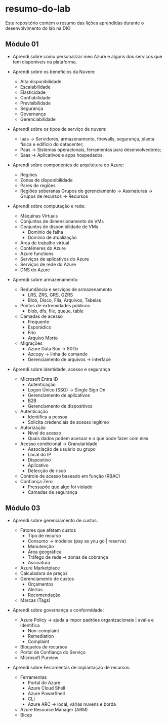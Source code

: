 # resumo-do-lab
Este repositório contém o resumo das lições aprendidas durante o desenvolvimento do lab na DIO

## Módulo 01
- Aprendi sobre como personalizar meu Azure e alguns dos serviços que tem disponíveis na plataforma.

- Aprendi sobre os benefícios da Nuvem:
  - Alta disponibilidade
  - Escalabilidade
  - Elasticidade
  - Confiabilidade
  - Previsibilidade
  - Segurança
  - Governança
  - Gerenciabilidade

- Aprendi sobre os tipos de serviço de nuvem:
  - Iaas -> Servidores, armazenamento, firewalls, segurança, planta física e edifício do datacenter;
  - Paas -> Sistemas operacionais, ferramentas para desenvolvedores;
  - Saas -> Aplicativos e apps hospedados.

- Aprendi sobre componentes de arquitetura do Azure:
  - Regiões
  - Zonas de disponibilidade
  - Pares de regiões
  - Regiões soberanas
   Grupos de gerenciamento -> Assinaturas -> Grupos de recursos -> Recursos

- Aprendi sobre computação e rede:
  - Máquinas Virtuais
  - Conjuntos de dimensionamento de VMs
  - Conjuntos de disponibilidade de VMs
    - Domínio de falha
    - Domínio de atualização
  - Área de trabalho virtual
  - Contêineres do Azure
  - Azure functions
  - Serviços de aplicativos do Azure
  - Serviços de rede do Azure
  - DNS do Azure

- Aprendi sobre armazenamento:
  - Redundância e serviços de armazenamento
    - LRS, ZRS, GRS, GZRS
    - Blob, Disco, Fila, Arquivos, Tabelas
  - Pontos de extremidades públicos
    - blob, dfs, file, queue, table
  - Camadas de acesso
    - Frequente
    - Esporádico
    - Frio
    - Arquivo Morto
  - Migrações
    - Azure Data Box -> 80Tb
    - Azcopy -> linha de comando
    - Gerenciamento de arquivos -> interface

- Aprendi sobre identidade, acesso e segurança
  - Microsoft Entra ID
    - Autenticação
    - Logon Único (SSO) -> Single Sign On
    - Gerenciamento de aplicativos
    - B2B
    - Gerenciamento de dispositivos
  - Autenticação
    - Identifica a pessoa
    - Solicita credenciais de acesso legítimo
  - Autorização
    - Nível de acesso
    - Quais dados podem acessar e o que pode fazer com eles
  - Acesso condicional -> Granularidade
    - Associação de usuário ou grupo
    - Local do IP
    - Dispositivo
    - Aplicativo
    - Detecção de risco
  - Controle de acesso baseado em função (RBAC)
  - Confiança Zero
    - Pressupõe que algo foi violado
    - Camadas de segurança

## Módulo 03
- Aprendi sobre gerenciamento de custos:
  - Fatores que afetam custos
    - Tipo de recurso
    - Consumo -> modelos (pay as you go | reserva)
    - Manutenção
    - Área geográfica
    - Tráfego de rede -> zonas de cobrança
    - Assinatura
  - Azure Marketplace
  - Calculadora de preços
  - Gerenciamento de custos
    - Orçamentos
    - Alertas
    - Recomendação
  - Marcas (Tags)

- Aprendi sobre governança e conformidade:
  - Azure Policy -> ajuda a impor padrões organizacionais | avalia e identifica
    -  Non-complaint
    -  Remediation
    -  Complaint
  - Bloqueios de recursos
  - Portal de Confiança do Serviço
  - Microsoft Purview

- Aprendi sobre Ferramentas de implantação de recursos:
  - Ferramentas
    - Portal do Azure
    - Azure Cloud Shell
    - Azure PowerShell
    - CLI
    - Azure ARC -> local, várias nuvens e borda
  - Azure Resource Manager (ARM)
  - Bicep

